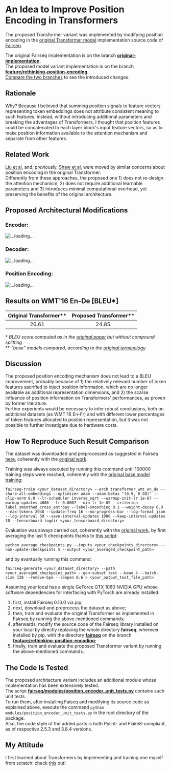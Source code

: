 # An Idea to Improve Position Encoding in Transformers

The proposed Transformer variant was implemented by modifying position encoding in the [original Transformer model](https://arxiv.org/abs/1706.03762) implementation source code of [Fairseq](https://github.com/pytorch/fairseq).

The original Fairseq implementation is on the branch [**original-implementation**](https://github.com/MattiaSarti/rethinking-position-encoding-in-transformers/tree/original-implementation).\
The proposed model variant implementation is on the branch [**feature/rethinking-position-encoding**](https://github.com/MattiaSarti/rethinking-position-encoding-in-transformers).\
[Compare the two branches](https://github.com/MattiaSarti/rethinking-position-encoding-in-transformers/compare/original-implementation...feature/rethinking-position-encoding) to see the introduced changes.

## Rationale

Why? Because I believed that summing position signals to feature vectors representing token embeddings does not attribute consistent meaning to such features. Instead, without introducing additional parameters and breaking the advantages of Transformers, I thought that position features could be concatenated to each layer block's input feature vectors, so as to make position information available to the attention mechanism and separate from other features.

## Related Work

[Liu et al.](https://arxiv.org/abs/2003.09229) and, previously, [Shaw et al.](https://arxiv.org/abs/1803.02155) were moved by similar concerns about position encoding in the original Transformer.\
Differently from these approaches, the proposed one 1) does not re-design the attention mechanism, 2) does not require additional learnable parameters and 3) introduces minimal computational overhead, yet preserving the benefits of the original architecture.

## Proposed Architectural Modifications

### Encoder:
![...loading...](https://github.com/MattiaSarti/rethinking-position-encoding-in-transformers/blob/feature/rethinking-position-encoding/readme_pictures/encoders_comparison.png?raw=true)

### Decoder:
![...loading...](https://github.com/MattiaSarti/rethinking-position-encoding-in-transformers/blob/feature/rethinking-position-encoding/readme_pictures/decoders_comparison.png?raw=true)

### Position Encoding:
![...loading...](https://github.com/MattiaSarti/rethinking-position-encoding-in-transformers/blob/feature/rethinking-position-encoding/readme_pictures/position_encoding_comparison.png?raw=true)

## Results on WMT'16 En-De [BLEU*]

| Original Transformer**   | Proposed Transformer**   |
|:------------------------:|:------------------------:|
| 26.61                    | 24.85                    |

\* *BLEU score computed as in the [original paper](https://arxiv.org/abs/1706.03762) but without compound splitting*\
\*\* *"base" models compared, according to the [original terminology](https://arxiv.org/abs/1706.03762)*

## Discussion

The proposed position encoding mechanism does not lead to a BLEU improvement, probably because of 1) the relatively relevant number of token features sacrified to inject position information, which are no longer available as additional representation dimensions, and 2) the scarse influence of position information on Transformers' performances, as proven by former literature.\
Further experients would be necessary to infer robust conclusions, both on additional datasets (as WMT'16 En-Fr) and with different lower percentages of token features allocated to position representation, but it was not possible to further investigate due to hardware costs.

## How To Reproduce Such Result Comparison

The dataset was downloaded and preprocessed as suggested in Fairseq [here](https://github.com/pytorch/fairseq/blob/master/examples/scaling_nmt/README.md), coherently with the [original work](https://arxiv.org/abs/1706.03762).

Training was always executed by running this command until 100000 training steps were reached, coherently with the [original base model training](https://arxiv.org/abs/1706.03762):
```
fairseq-train <your_dataset_directory> --arch transformer_wmt_en_de --share-all-embeddings --optimizer adam --adam-betas "(0.9, 0.98)" --clip-norm 0.0 --lr-scheduler inverse_sqrt --warmup-init-lr 1e-07 --warmup-updates 4000 --lr 0.0007 --min-lr 1e-09 --criterion label_smoothed_cross_entropy --label-smoothing 0.1 --weight-decay 0.0 --max-tokens 2048 --update-freq 16 --no-progress-bar --log-format json --log-interval 50 --save-interval-updates 1000 --keep-interval-updates 10 --tensorboard-logdir <your_tensorboard_directory>
```

Evaluation was always carried out, coherently with the [original work](https://arxiv.org/abs/1706.03762), by first averaging the last 5 checkpoints thanks to [this script](https://github.com/pytorch/fairseq/blob/master/scripts/average_checkpoints.py):
```
python average_checkpoints.py --inputs <your_checkpoints_directory> --num-update-checkpoints 5 --output <your_averaged_checkpoint_path>
```
and by evantually running this command:
```
fairseq-generate <your_dataset_directory> --path <your_averaged_checkpoint_path> --gen-subset test --beam 4 --batch-size 128 --remove-bpe --lenpen 0.6 > <your_output_text_file_path>
```

Assuming your local has a single GeForce GTX 1060 NVIDIA GPU whose software dependencies for interfacing with PyTorch are already installed:
1. first, install Fairseq 0.10.0 via pip;
2. next, download and preprocess the dataset as above;
3. then, train and evaluate the original Transformer as implemented in Fairseq by running the above-mentioned commands;
4. afterwards, modify the source code of the Fairseq library installed on your local by directly replacing the whole directory **fairseq**, wherever installed by pip, with the directory [**fairseq**](https://github.com/MattiaSarti/rethinking-position-encoding-in-transformers/tree/feature/rethinking-position-encoding/fairseq) on the branch [**feature/rethinking-position-encoding**](https://github.com/MattiaSarti/rethinking-position-encoding-in-transformers);
5. finally, train and evaluate the proposed Transformer variant by running the above-mentioned commands.

## The Code Is Tested

The proposed architecture variant includes an additional module whose implementation has been extensively tested.\
The script [**fairseq/modules/position_encoder_unit_tests.py**](https://github.com/MattiaSarti/rethinking-position-encoding-in-transformers/blob/feature/rethinking-position-encoding/fairseq/modules/position_encoder_unit_tests.py) contains such unit tests.\
To run them, after installing Faiseq and modifying its source code as explained above, execute the command ```python modules/position_encoder_unit_tests.py``` in the root directory of the package.\
Also, the code style of the added parts is both Pylint- and Flake8-compliant, as of respective 2.5.3 and 3.8.4 versions.

## My Attitude

I first learned about Transformers by implementing and training one myself from scratch: check [this](https://github.com/MattiaSarti/transformer-from-scratch) out!
